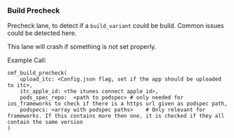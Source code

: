 ### Build Precheck

Precheck lane, to detect if a `build_variant` could be build.
Common issues could be detected here.

This lane will crash if something is not set properly.


Example Call:

```
smf_build_precheck(
    upload_itc: <Config.json flag, set if the app should be uploaded to itc>,
    itc_apple_id: <the itunes connect apple id>,
    pods_spec_repo:  <path to podspec> # only needed for ios_frameworks to check if there is a https url given as podspec path,
    podspecs: <array with podspec paths>    # Only relevant for frameworks. If this contains more then one, it is checked if they all contain the same version
)
```